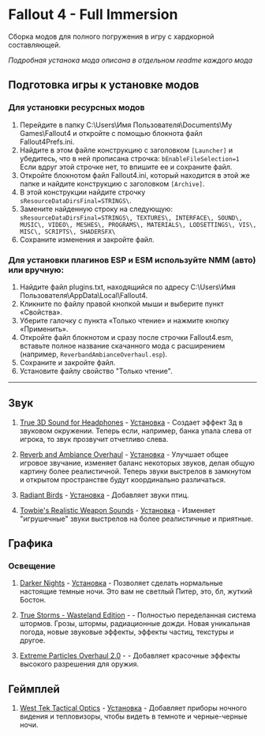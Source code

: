 # Fallout 4 - Full Immersion
Сборка модов для полного погружения в игру с хардкорной составляющей.

*Подробная устанока мода описана в отдельном readme каждого мода*

## Подготовка игры к установке модов

### Для установки ресурсных модов

1. Перейдите в папку C:\Users\Имя Пользователя\Documents\My Games\Fallout4 и откройте с помощью блокнота файл Fallout4Prefs.ini.
1. Найдите в этом файле конструкцию с заголовком `[Launcher]` и убедитесь, что в ней прописана строчка: `bEnableFileSelection=1` Если вдруг этой строчке нет, то впишите ее и сохраните файл.
1. Откройте блокнотом файл Fallout4.ini, который находится в этой же папке и найдите конструкцию с заголовком `[Archive]`.
1. В этой конструкции найдите строчку `sResourceDataDirsFinal=STRINGS\`.
1. Замените найденную строку на следующую:
`sResourceDataDirsFinal=STRINGS\, TEXTURES\, INTERFACE\, SOUND\, MUSIC\, VIDEO\, MESHES\, PROGRAMS\, MATERIALS\, LODSETTINGS\, VIS\, MISC\, SCRIPTS\, SHADERSFX\`
1. Сохраните изменения и закройте файл.

### Для установки плагинов ESP и ESM используйте NMM (авто) или вручную:

1. Найдите файл plugins.txt, находящийся по адресу C:\Users\Имя Пользователя\AppData\Local\Fallout4.
1. Кликните по файлу правой кнопкой мыши и выберите пункт «Свойства».
1. Уберите галочку с пункта «Только чтение» и нажмите кнопку «Применить».
1. Откройте файл блокнотом и сразу после строчки Fallout4.esm, вставьте полное название скачанного мода с расширением (например, `ReverbandAmbianceOverhaul.esp`).
1. Сохраните и закройте файл.
1. Установите файлу свойство "Только чтение".

------------------------------------------------------

<!-- 1. []() - [Установка]() - -->

## Звук

1. [True 3D Sound for Headphones](https://rd.nexusmods.com/fallout4/mods/19680/?) - [Установка](https://github.com/lomeat/full-immersion/tree/master/True%203D%20Sound%20for%20Headphones) - Создает эффект 3д в звуковом окружении. Теперь если, например, банка упала слева от игрока, то звук прозвучит отчетливо слева.

1. [Reverb and Ambiance Overhaul](https://rd.nexusmods.com/fallout4/mods/10189/?) - [Установка](https://github.com/lomeat/full-immersion/tree/master/Reverb%20and%20Ambiance%20Overhaul%20-%20ALL%20DLC) - Улучшает общее игровое звучание, изменяет баланс некоторых звуков, делая общую картину более реалистичной. Теперь звуки выстрелов в замкнутом и открытом пространстве будут координально различаться.

1. [Radiant Birds](https://rd.nexusmods.com/fallout4/mods/2397/?) - [Установка](https://github.com/lomeat/full-immersion/tree/master/Radiant%20Birds%20v0.5) - Добавляет звуки птиц.

1. [Towbie's Realistic Weapon Sounds](https://rd.nexusmods.com/fallout4/mods/130/?) - [Установка](https://github.com/lomeat/full-immersion/tree/master/Towbie's%20Realistic%20Firearms) - Изменяет "игрушечные" звуки выстрелов на более реалистичные и приятные.

## Графика

### Освещение

1. [Darker Nights](https://rd.nexusmods.com/fallout4/mods/191/?) - [Установка](https://github.com/lomeat/full-immersion/tree/master/Darker%20Nights) - Позволяет сделать нормальные настоящие темные ночи. Это вам не светлый Питер, это, бл, жуткий Бостон.

1. [True Storms - Wasteland Edition](https://rd.nexusmods.com/fallout4/mods/4472) - []() - Полностью переделанная система штормов. Грозы, штормы, радиационные дожди. Новая уникальная погода, новые звуковые эффекты, эффекты частиц, текстуры и другое.

1. [Extreme Particles Overhaul 2.0](https://rd.nexusmods.com/fallout4/mods/24159/?) - []() - Добавляет красочные эффекты высокого разрешения для оружия.

## Геймплей

1. [West Tek Tactical Optics](https://rd.nexusmods.com/fallout4/mods/12220/?) - [Установка](https://github.com/lomeat/full-immersion/tree/master/West%20Tek%20Tactical%20Optics%20v2.0.1) - Добавляет приборы ночного видения и тепловизоры, чтобы видеть в темноте и черные-черные ночи.
